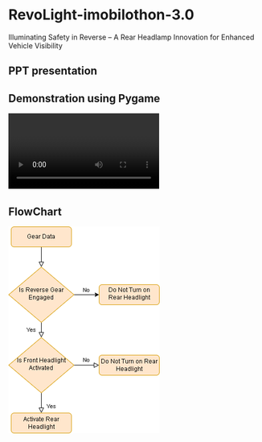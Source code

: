 # RevoLight-imobilothon-3.0
Illuminating Safety in Reverse – A Rear Headlamp Innovation for Enhanced Vehicle Visibility

## PPT presentation


## Demonstration using Pygame
![Click Here](RevoLight.mp4)

## FlowChart
![Flow Chart](FlowChart.png)
